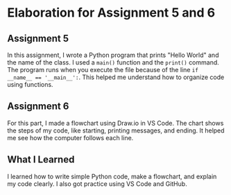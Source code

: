 # Elaboration for Assignment 5 and 6

## Assignment 5

In this assignment, I wrote a Python program that prints "Hello World" and the name of the class. I used a `main()` function and the `print()` command. The program runs when you execute the file because of the line `if __name__ == '__main__':`. This helped me understand how to organize code using functions.

## Assignment 6

For this part, I made a flowchart using Draw.io in VS Code. The chart shows the steps of my code, like starting, printing messages, and ending. It helped me see how the computer follows each line.

## What I Learned

I learned how to write simple Python code, make a flowchart, and explain my code clearly. I also got practice using VS Code and GitHub.